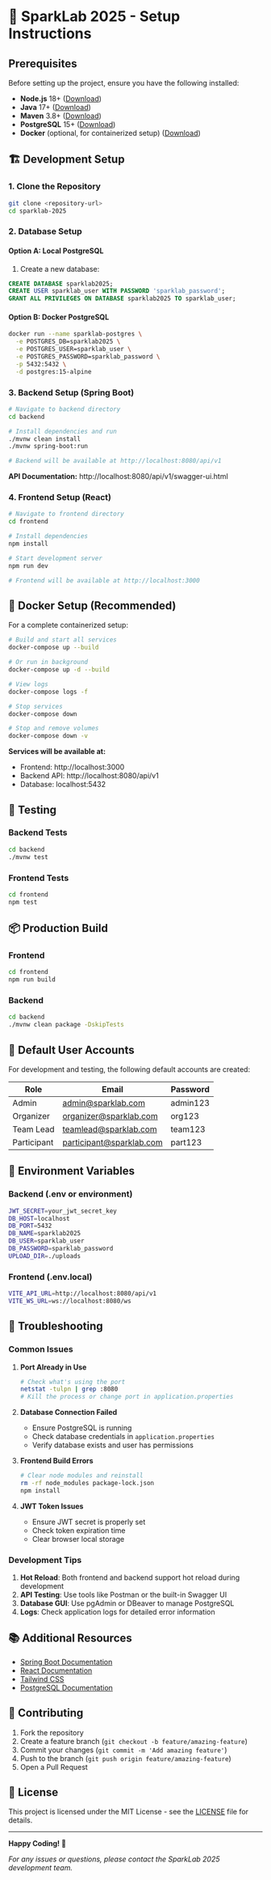 # 🚀 SparkLab 2025 - Setup Instructions

## Prerequisites

Before setting up the project, ensure you have the following installed:

- **Node.js** 18+ ([Download](https://nodejs.org/))
- **Java** 17+ ([Download](https://adoptium.net/))
- **Maven** 3.8+ ([Download](https://maven.apache.org/download.cgi))
- **PostgreSQL** 15+ ([Download](https://www.postgresql.org/download/))
- **Docker** (optional, for containerized setup) ([Download](https://www.docker.com/))

## 🏗️ Development Setup

### 1. Clone the Repository
```bash
git clone <repository-url>
cd sparklab-2025
```

### 2. Database Setup

#### Option A: Local PostgreSQL
1. Create a new database:
```sql
CREATE DATABASE sparklab2025;
CREATE USER sparklab_user WITH PASSWORD 'sparklab_password';
GRANT ALL PRIVILEGES ON DATABASE sparklab2025 TO sparklab_user;
```

#### Option B: Docker PostgreSQL
```bash
docker run --name sparklab-postgres \
  -e POSTGRES_DB=sparklab2025 \
  -e POSTGRES_USER=sparklab_user \
  -e POSTGRES_PASSWORD=sparklab_password \
  -p 5432:5432 \
  -d postgres:15-alpine
```

### 3. Backend Setup (Spring Boot)

```bash
# Navigate to backend directory
cd backend

# Install dependencies and run
./mvnw clean install
./mvnw spring-boot:run

# Backend will be available at http://localhost:8080/api/v1
```

**API Documentation:** http://localhost:8080/api/v1/swagger-ui.html

### 4. Frontend Setup (React)

```bash
# Navigate to frontend directory
cd frontend

# Install dependencies
npm install

# Start development server
npm run dev

# Frontend will be available at http://localhost:3000
```

## 🐳 Docker Setup (Recommended)

For a complete containerized setup:

```bash
# Build and start all services
docker-compose up --build

# Or run in background
docker-compose up -d --build

# View logs
docker-compose logs -f

# Stop services
docker-compose down

# Stop and remove volumes
docker-compose down -v
```

**Services will be available at:**
- Frontend: http://localhost:3000
- Backend API: http://localhost:8080/api/v1
- Database: localhost:5432

## 🧪 Testing

### Backend Tests
```bash
cd backend
./mvnw test
```

### Frontend Tests
```bash
cd frontend
npm test
```

## 📦 Production Build

### Frontend
```bash
cd frontend
npm run build
```

### Backend
```bash
cd backend
./mvnw clean package -DskipTests
```

## 🎯 Default User Accounts

For development and testing, the following default accounts are created:

| Role | Email | Password |
|------|-------|----------|
| Admin | admin@sparklab.com | admin123 |
| Organizer | organizer@sparklab.com | org123 |
| Team Lead | teamlead@sparklab.com | team123 |
| Participant | participant@sparklab.com | part123 |

## 🔧 Environment Variables

### Backend (.env or environment)
```bash
JWT_SECRET=your_jwt_secret_key
DB_HOST=localhost
DB_PORT=5432
DB_NAME=sparklab2025
DB_USER=sparklab_user
DB_PASSWORD=sparklab_password
UPLOAD_DIR=./uploads
```

### Frontend (.env.local)
```bash
VITE_API_URL=http://localhost:8080/api/v1
VITE_WS_URL=ws://localhost:8080/ws
```

## 🚨 Troubleshooting

### Common Issues

1. **Port Already in Use**
   ```bash
   # Check what's using the port
   netstat -tulpn | grep :8080
   # Kill the process or change port in application.properties
   ```

2. **Database Connection Failed**
   - Ensure PostgreSQL is running
   - Check database credentials in `application.properties`
   - Verify database exists and user has permissions

3. **Frontend Build Errors**
   ```bash
   # Clear node modules and reinstall
   rm -rf node_modules package-lock.json
   npm install
   ```

4. **JWT Token Issues**
   - Ensure JWT secret is properly set
   - Check token expiration time
   - Clear browser local storage

### Development Tips

1. **Hot Reload**: Both frontend and backend support hot reload during development
2. **API Testing**: Use tools like Postman or the built-in Swagger UI
3. **Database GUI**: Use pgAdmin or DBeaver to manage PostgreSQL
4. **Logs**: Check application logs for detailed error information

## 📚 Additional Resources

- [Spring Boot Documentation](https://spring.io/projects/spring-boot)
- [React Documentation](https://reactjs.org/docs)
- [Tailwind CSS](https://tailwindcss.com/docs)
- [PostgreSQL Documentation](https://www.postgresql.org/docs/)

## 🤝 Contributing

1. Fork the repository
2. Create a feature branch (`git checkout -b feature/amazing-feature`)
3. Commit your changes (`git commit -m 'Add amazing feature'`)
4. Push to the branch (`git push origin feature/amazing-feature`)
5. Open a Pull Request

## 📄 License

This project is licensed under the MIT License - see the [LICENSE](LICENSE) file for details.

---

**Happy Coding! 🚀**

*For any issues or questions, please contact the SparkLab 2025 development team.*